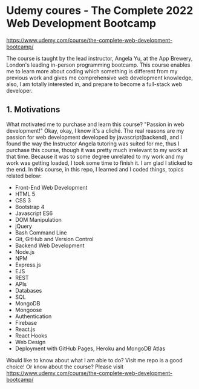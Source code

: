 # Udemy coures - The Complete 2022 Web Development Bootcamp

https://www.udemy.com/course/the-complete-web-development-bootcamp/

The course is taught by the lead instructor, Angela Yu, at the App Brewery, London's leading in-person programming bootcamp. This course enables me to learn more about coding which something is different from my previous work and gives me comprehensive web development knowledge, also, I am totally interested in, and prepare to become a full-stack web developer.

## 1. Motivations

What motivated me to purchase and learn this course? "Passion in web development!" Okay, okay, I know it's a cliché. The real reasons are my passion for web development developed by javascript(backend), and I found the way the Instructor Angela tutoring was suited for me, thus I purchase this course, though it was pretty much irrelevant to my work at that time. Because it was to some degree unrelated to my work and my work was getting loaded, I took some time to finish it. I am glad I sticked to the end.
In this course, in this repo, I learned and I coded things, topics related below:

- Front-End Web Development
- HTML 5
- CSS 3
- Bootstrap 4
- Javascript ES6
- DOM Manipulation
- jQuery
- Bash Command Line
- Git, GitHub and Version Control
- Backend Web Development
- Node.js
- NPM
- Express.js
- EJS
- REST
- APIs
- Databases
- SQL
- MongoDB
- Mongoose
- Authentication
- Firebase
- React.js
- React Hooks
- Web Design
- Deployment with GitHub Pages, Heroku and MongoDB Atlas

Would like to know about what I am able to do? Visit me repo is a good choice! Or know about the course? Please visit https://www.udemy.com/course/the-complete-web-development-bootcamp/
